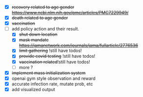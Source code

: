 - [x] ~~recovery related to age gender https://www.ncbi.nlm.nih.gov/pmc/articles/PMC7229949/~~
- [x] ~~death related to age gender~~
- [x] ~~vaccination~~
- [ ] add policy action and their result.
    - [x] ~~shut down location~~
    - [x] ~~mask mandate https://jamanetwork.com/journals/jama/fullarticle/2776536~~
    - [x] ~~limit gathering~~ !still have todos!
    - [x] ~~provide covid testing~~ !still have todos!
    - [x] ~~vaccination related~~!still have todos!
    - [ ] more ?
- [x] ~~implement mass initialization system~~
- [x] openai gym style observation and reward
- [x] accurate infection rate, mutate prob, etc
- [x] add visualized output
